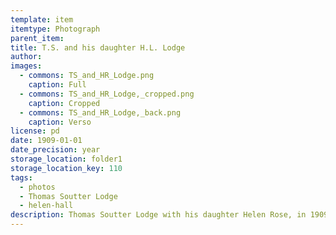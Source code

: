 ```yaml
---
template: item
itemtype: Photograph
parent_item: 
title: T.S. and his daughter H.L. Lodge 
author: 
images:
  - commons: TS_and_HR_Lodge.png
    caption: Full
  - commons: TS_and_HR_Lodge,_cropped.png
    caption: Cropped
  - commons: TS_and_HR_Lodge,_back.png
    caption: Verso
license: pd
date: 1909-01-01
date_precision: year
storage_location: folder1
storage_location_key: 110
tags:
  - photos
  - Thomas Soutter Lodge
  - helen-hall
description: Thomas Soutter Lodge with his daughter Helen Rose, in 1909.
---
```

